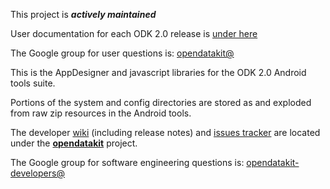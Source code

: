 
This project is __*actively maintained*__

User documentation for each ODK 2.0 release is [under here](https://opendatakit.org/use/2_0_tools/)

The Google group for user questions is: [opendatakit@](https://groups.google.com/forum/#!forum/opendatakit)

This is the AppDesigner and javascript libraries for the ODK 2.0 Android tools suite. 

Portions of the system and config directories are stored as and exploded from raw zip resources in the Android tools.

The developer [wiki](https://github.com/opendatakit/opendatakit/wiki) (including release notes) and
[issues tracker](https://github.com/opendatakit/opendatakit/issues) are located under
the [**opendatakit**](https://github.com/opendatakit/opendatakit) project.

The Google group for software engineering questions is: [opendatakit-developers@](https://groups.google.com/forum/#!forum/opendatakit-developers)
